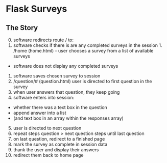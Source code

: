 # Flask Surveys
## The Story

 0. software redirects route / to:
 1. software checks if there is are any completed surveys in the session 1. /home (home.html) - user chooses a survey from a list of available surveys 
   - software does not display any completed surveys
 1. software saves chosen survey to session
 2. /question/# (question.html) user is directed to first question in the survey
 3. when user answers that question, they keep going
 4. software enters into session:
   - whether there was a text box in the question
   - append answer into a list 
   - (and text box in an array within the responses array)
 5. user is directed to next question
 6. repeat steps question > next question steps until last question
 7. on last question, redirect to a finished page
 8. mark the survey as complete in session data
 9. thank the user and display their answers
 10. redirect them back to home page

